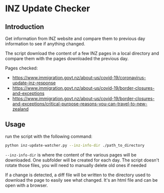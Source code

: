 # INZ Update Checker

## Introduction
Get information from INZ website and compare them to previous day information to see if anything changed.

The script download the content of a few INZ pages in a local directory and compare them with the pages downloaded the previous day.

Pages checked:

- https://www.immigration.govt.nz/about-us/covid-19/coronavirus-update-inz-response
- https://www.immigration.govt.nz/about-us/covid-19/border-closures-and-exceptions
- https://www.immigration.govt.nz/about-us/covid-19/border-closures-and-exceptions/critical-purpose-reasons-you-can-travel-to-new-zealand

## Usage

run the script with the following command:

```bash
python inz-update-watcher.py --inz-info-dir ./path_to_directory
```

`--inz-info-dir` is where the content of the various pages will be downloaded. One subfolder will be created for each day. The script doesn't rotate those files, you will need to manually delete old ones if needed

If a change is detected, a diff file will be written to the directory used to download the page to easily see what changed. It's an html file and can be open with a browser.
